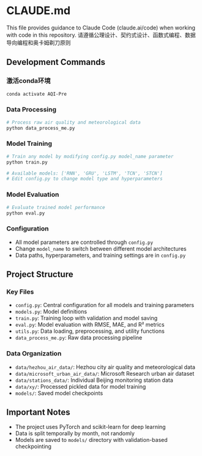 # CLAUDE.md

This file provides guidance to Claude Code (claude.ai/code) when working with code in this repository.
请遵循公理设计、契约式设计、函数式编程、数据导向编程和奥卡姆剃刀原则

## Development Commands

### 激活conda环境
```bash
conda activate AQI-Pre
```

### Data Processing
```bash
# Process raw air quality and meteorological data
python data_process_me.py
```

### Model Training
```bash
# Train any model by modifying config.py model_name parameter
python train.py

# Available models: ['RNN', 'GRU', 'LSTM', 'TCN', 'STCN']
# Edit config.py to change model type and hyperparameters
```

### Model Evaluation
```bash
# Evaluate trained model performance
python eval.py
```

### Configuration
- All model parameters are controlled through `config.py`
- Change `model_name` to switch between different model architectures
- Data paths, hyperparameters, and training settings are in `config.py`

## Project Structure

### Key Files
- `config.py`: Central configuration for all models and training parameters
- `models.py`: Model definitions
- `train.py`: Training loop with validation and model saving
- `eval.py`: Model evaluation with RMSE, MAE, and R² metrics
- `utils.py`: Data loading, preprocessing, and utility functions
- `data_process_me.py`: Raw data processing pipeline

### Data Organization
- `data/hezhou_air_data/`: Hezhou city air quality and meteorological data
- `data/microsoft_urban_air_data/`: Microsoft Research urban air dataset
- `data/stations_data/`: Individual Beijing monitoring station data
- `data/xy/`: Processed pickled data for model training
- `models/`: Saved model checkpoints

## Important Notes

- The project uses PyTorch and scikit-learn for deep learning
- Data is split temporally by month, not randomly
- Models are saved to `models/` directory with validation-based checkpointing
